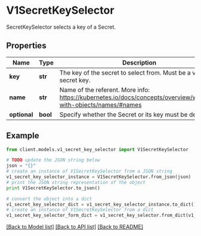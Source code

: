 # V1SecretKeySelector

SecretKeySelector selects a key of a Secret.

## Properties
Name | Type | Description | Notes
------------ | ------------- | ------------- | -------------
**key** | **str** | The key of the secret to select from.  Must be a valid secret key. | 
**name** | **str** | Name of the referent. More info: https://kubernetes.io/docs/concepts/overview/working-with-objects/names/#names | [optional] 
**optional** | **bool** | Specify whether the Secret or its key must be defined | [optional] 

## Example

```python
from client.models.v1_secret_key_selector import V1SecretKeySelector

# TODO update the JSON string below
json = "{}"
# create an instance of V1SecretKeySelector from a JSON string
v1_secret_key_selector_instance = V1SecretKeySelector.from_json(json)
# print the JSON string representation of the object
print V1SecretKeySelector.to_json()

# convert the object into a dict
v1_secret_key_selector_dict = v1_secret_key_selector_instance.to_dict()
# create an instance of V1SecretKeySelector from a dict
v1_secret_key_selector_form_dict = v1_secret_key_selector.from_dict(v1_secret_key_selector_dict)
```
[[Back to Model list]](../README.md#documentation-for-models) [[Back to API list]](../README.md#documentation-for-api-endpoints) [[Back to README]](../README.md)


